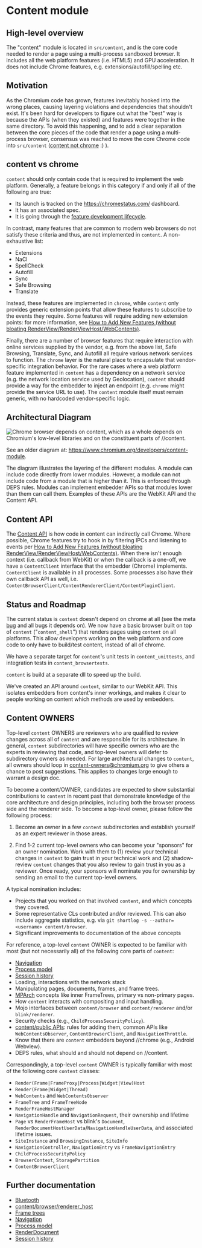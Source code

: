 # Content module

## High-level overview
The "content" module is located in `src/content`, and is the core code needed to
render a page using a multi-process sandboxed browser. It includes all the web
platform features (i.e. HTML5) and GPU acceleration. It does not include Chrome
features, e.g. extensions/autofill/spelling etc.

## Motivation
As the Chromium code has grown, features inevitably hooked into the wrong
places, causing layering violations and dependencies that shouldn't exist. It's
been hard for developers to figure out what the "best" way is because the APIs
(when they existed) and features were together in the same directory. To avoid
this happening, and to add a clear separation between the core pieces of the
code that render a page using a multi-process browser, consensus was reached to
move the core Chrome code into `src/content` ([content not
chrome](http://blog.chromium.org/2008/10/content-not-chrome.html) :) ).

## content vs chrome
`content` should only contain code that is required to implement the web
platform. Generally, a feature belongs in this category if and only if all of
the following are true:

- Its launch is tracked on the <https://chromestatus.com/> dashboard.
- It has an associated spec.
- It is going through the [feature development
  lifecycle](https://www.chromium.org/blink/launching-features).

In contrast, many features that are common to modern web browsers do not satisfy
these criteria and thus, are not implemented in `content`. A non-exhaustive
list:

- Extensions
- NaCl
- SpellCheck
- Autofill
- Sync
- Safe Browsing
- Translate

Instead, these features are implemented in `chrome`, while `content` only
provides generic extension points that allow these features to subscribe to the
events they require. Some features will require adding new extension points: for
more information, see [How to Add New Features (without bloating
RenderView/RenderViewHost/WebContents)](https://www.chromium.org/developers/design-documents/multi-process-architecture/how-to-add-new-features).

Finally, there are a number of browser features that require interaction with
online services supplied by the vendor, e.g. from the above list, Safe Browsing,
Translate, Sync, and Autofill all require various network services to function.
The `chrome` layer is the natural place to encapsulate that vendor-specific
integration behavior. For the rare cases where a web platform feature
implemented in `content` has a dependency on a network service (e.g. the network
location service used by Geolocation), `content` should provide a way for the
embedder to inject an endpoint (e.g. `chrome` might provide the service URL to
use). The `content` module itself must remain generic, with no hardcoded
vendor-specific logic.

## Architectural Diagram
![Chrome browser depends on content, which as a whole depends on Chromium's
  low-level libraries and on the constituent parts of
  //content.](./architecture.png)

See an older diagram at: https://www.chromium.org/developers/content-module.

The diagram illustrates the layering of the different modules. A module can
include code directly from lower modules. However, a module can not include code
from a module that is higher than it.  This is enforced through DEPS rules.
Modules can implement embedder APIs so that modules lower than them can call
them. Examples of these APIs are the WebKit API and the Content API.

## Content API
The [Content API](public/README.md) is how code in content can indirectly call
Chrome. Where possible, Chrome features try to hook in by filtering IPCs and
listening to events per [How to Add New Features (without bloating
RenderView/RenderViewHost/WebContents)](https://www.chromium.org/developers/design-documents/multi-process-architecture/how-to-add-new-features).
When there isn't enough context (i.e.  callback from WebKit) or when the
callback is a one-off, we have a `ContentClient` interface that the embedder
(Chrome) implements. `ContentClient` is available in all processes. Some
processes also have their own callback API as well, i.e.
`ContentBrowserClient/ContentRendererClient/ContentPluginClient`.

## Status and Roadmap
The current status is `content` doesn't depend on chrome at all (see the meta
[bug](https://bugs.chromium.org/p/chromium/issues/detail?id=76697) and all bugs
it depends on). We now have a basic browser built on top of `content`
("`content_shell`") that renders pages using `content` on all platforms. This
allow developers working on the web platform and core code to only have to
build/test content, instead of all of chrome.

We have a separate target for `content`'s unit tests in `content_unittests`, and
integration tests in `content_browsertests`.

`content` is build at a separate dll to speed up the build.

We've created an API around `content`, similar to our WebKit API. This isolates
embedders from content's inner workings, and makes it clear to people working on
content which methods are used by embedders.

## Content OWNERS
Top-level `content` OWNERS are reviewers who are qualified to review changes
across all of `content` and are responsible for its architecture. In general,
`content` subdirectories will have specific owners who are the experts in
reviewing that code, and top-level owners will defer to subdirectory owners as
needed. For large architectural changes to `content`, all owners should loop in
content-owners@chromium.org to give others a chance to post suggestions. This
applies to changes large enough to warrant a design doc.

To become a content/OWNER, candidates are expected to show substantial
contributions to `content` in recent past that demonstrate knowledge of the core
architecture and design principles, including both the browser process side and
the renderer side.  To become a top-level owner, please follow the following
process:

1. Become an owner in a few `content` subdirectories and establish yourself as
   an expert reviewer in those areas.

2. Find 1-2 current top-level owners who can become your "sponsors" for an owner
   nomination. Work with them to (1) review your technical changes in `content`
   to gain trust in your technical work and (2) shadow-review `content` changes
   that you also review to gain trust in you as a reviewer. Once ready, your
   sponsors will nominate you for ownership by sending an email to
   the current top-level owners.

A typical nomination includes:
- Projects that you worked on that involved `content`, and which concepts they
  covered.
- Some representative CLs contributed and/or reviewed. This can also include
  aggregate statistics, e.g. via `git shortlog -s --author=<username>
  content/browser`.
- Significant improvements to documentation of the above concepts

For reference, a top-level `content` OWNER is expected to be familiar with most
(but not necessarily all) of the following core parts of `content`:
- [Navigation](https://chromium.googlesource.com/chromium/src/+/main/docs/navigation.md)
- [Process model](https://chromium.googlesource.com/chromium/src/+/main/docs/process_model_and_site_isolation.md)
- [Session history](https://chromium.googlesource.com/chromium/src/+/main/docs/session_history.md)
- Loading, interactions with the network stack
- Manipulating pages, documents, frames, and frame trees.
- [MPArch](https://chromium.googlesource.com/chromium/src/+/main/docs/frame_trees.md)
  concepts like inner FrameTrees, primary vs non-primary pages.
- How `content` interacts with compositing and input handling.
- Mojo interfaces between `content/browser` and `content/renderer` and/or
  `blink/renderer`.
- Security checks (e.g., `ChildProcessSecurityPolicy`).
- [content/public APIs](public/README.md): rules for adding them, common APIs
  like `WebContentsObserver`, `ContentBrowserClient`, and `NavigationThrottle`.
- Know that there are `content` embedders beyond //chrome (e.g., Android Webview).
- DEPS rules, what should and should not depend on //content.

Correspondingly, a top-level `content` OWNER is typically familiar with most of
the following core `content` classes:
- `Render(Frame|FrameProxy|Process|Widget|View)Host`
- `Render(Frame|Widget|Thread)`
- `WebContents` and `WebContentsObserver`
- `FrameTree` and `FrameTreeNode`
- `RenderFrameHostManager`
- `NavigationHandle` and `NavigationRequest`, their ownership and lifetime
- `Page` vs `RenderFrameHost` vs blink's `Document`,
  `RenderDocumentHostUserData`/`NavigationHandleUserData`, and associated
  lifetime issues.
- `SiteInstance` and `BrowsingInstance`, `SiteInfo`
- `NavigationController`, `NavigationEntry` vs `FrameNavigationEntry`
- `ChildProcessSecurityPolicy`
- `BrowserContext`, `StoragePartition`
- `ContentBrowserClient`

## Further documentation

* [Bluetooth](browser/bluetooth/README.md)
* [content/browser/renderer_host](browser/renderer_host/README.md)
* [Frame trees](https://chromium.googlesource.com/chromium/src/+/main/docs/frame_trees.md)
* [Navigation](https://chromium.googlesource.com/chromium/src/+/main/docs/navigation.md)
* [Process model](https://chromium.googlesource.com/chromium/src/+/main/docs/process_model_and_site_isolation.md)
* [RenderDocument](https://chromium.googlesource.com/chromium/src/+/main/docs/render_document.md)
* [Session history](https://chromium.googlesource.com/chromium/src/+/main/docs/session_history.md)
